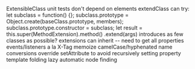 ExtensibleClass unit tests don't depend on elements
extendClass can try:
  let subclass = function() {};
  subclass.prototype = Object.create(baseClass.prototype, members);
  subclass.prototype.constructor = subclass;
let result = this.super(MethodExtension).method()
.extend(args) introduces as few classes as possible?
extensions can inherit -- need to get all properties
events/listeners a la X-Tag
memoize camelCase/hyphenated name conversions
override setAttribute to avoid recursively setting property
template folding
lazy automatic node finding
